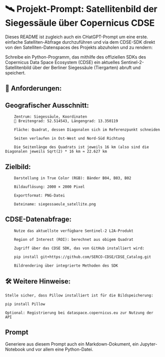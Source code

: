 # 🛰️ Projekt-Prompt: Satellitenbild der Siegessäule über Copernicus CDSE

Dieses README ist zugleich auch ein CHatGPT-Prompt um eine erste. einfache Satelliten-Abfrage durchzuführen und via dem CDSE-SDK direkt von den Satelliten-Datenspaces des Projekts abzuholen und zu rendern: 

Schreibe ein Python-Programm, das mithilfe des offiziellen SDKs des Copernicus Data Space Ecosystem (CDSE) ein aktuelles Sentinel-2-Satellitenbild über der Berliner Siegessäule (Tiergarten) abruft und speichert.
## 🔧 Anforderungen:

##    Geografischer Ausschnitt:

        Zentrum: Siegessäule, Koordinaten
        📍 Breitengrad: 52.514543, Längengrad: 13.350119

        Fläche: Quadrat, dessen Diagonalen sich im Referenzpunkt schneiden

        Seiten verlaufen in Ost-West und Nord-Süd Richtung

        Die Seitenlänge des Quadrats ist jeweils 16 km (also sind die Diagonalen jeweils Sqrt(2) * 16 km ≈ 22.627 km

##    Zielbild:

        Darstellung in True Color (RGB): Bänder B04, B03, B02

        Bildauflösung: 2000 × 2000 Pixel

        Exportformat: PNG-Datei

        Dateiname: siegessaeule_satellite.png

##    CDSE-Datenabfrage:

        Nutze das aktuellste verfügbare Sentinel-2 L2A-Produkt

        Region of Interest (ROI): berechnet aus obigem Quadrat

        Zugriff über das CDSE SDK, das von GitHub installiert wird:

        pip install git+https://github.com/SERCO-CDSE/CDSE_Catalog.git

        Bildrendering über integrierte Methoden des SDK

## 🛠️ Weitere Hinweise:

    Stelle sicher, dass Pillow installiert ist für die Bildspeicherung:

    pip install Pillow

    Optional: Registrierung bei dataspace.copernicus.eu zur Nutzung der API

## Prompt

Generiere aus diesem Prompt auch ein Markdown-Dokument, ein Jupyter-Notebook und vor allem eine Python-Datei.
